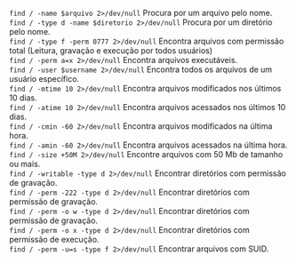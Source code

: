 
`find / -name $arquivo 2>/dev/null` Procura por um arquivo pelo nome.  
`find / -type d -name $diretorio 2>/dev/null` Procura por um diretório pelo nome.  
`find / -type f -perm 0777 2>/dev/null` Encontra arquivos com permissão total (Leitura, gravação e execução por todos usuários)  
`find / -perm a=x 2>/dev/null` Encontra arquivos executáveis.  
`find / -user $username 2>/dev/null` Encontra todos os arquivos de um usuário específico.  
`find / -mtime 10 2>/dev/null` Encontra arquivos modificados nos últimos 10 dias.  
`find / -atime 10 2>/dev/null` Encontra arquivos acessados nos últimos 10 dias.  
`find / -cmin -60 2>/dev/null` Encontra arquivos modificados na última hora.  
`find / -amin -60 2>/dev/null` Encontra arquivos acessados na última hora.  
`find / -size +50M 2>/dev/null` Encontre arquivos com 50 Mb de tamanho ou mais.  
`find / -writable -type d 2>/dev/null`  Encontrar diretórios com permissão de gravação.  
`find / -perm -222 -type d 2>/dev/null` Encontrar diretórios com permissão de gravação.  
`find / -perm -o w -type d 2>/dev/null` Encontrar diretórios com permissão de gravação.  
`find / -perm -o x -type d 2>/dev/null` Encontrar diretórios com permissão de execução.  
`find / -perm -u=s -type f 2>/dev/null` Encontrar arquivos com SUID.  